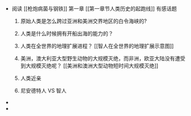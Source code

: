 - 阅读 [[枪炮病菌与钢铁]] 第一章 [[第一章节人类历史的起跑线]] 有感话题
  1. 原始人类是怎么跨过亚洲和美洲交界地区的白令海峡的?
  2. 人类是什么时候拥有开船出海的能力的？
  3. 人类在全世界的地理扩展进程？ [[智人在全世界的地理扩展示意图]] 
  4. 美洲，澳大利亚大型野生动物的大规模灭绝，而非洲，欧亚大陆没有遭受到大规模灭绝呢？
  [[美洲和澳洲大型动物短时间大规模灭绝]] 
  
  11. 人类近亲
  12. 尼安德特人 VS 智人
-
-